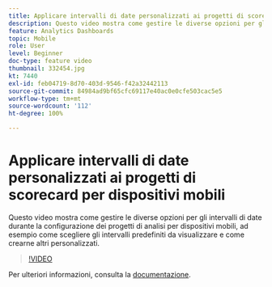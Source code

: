 ```yaml
---
title: Applicare intervalli di date personalizzati ai progetti di scorecard per dispositivi mobili
description: Questo video mostra come gestire le diverse opzioni per gli intervalli di date durante la configurazione dei progetti di analisi per dispositivi mobili, ad esempio come scegliere gli intervalli predefiniti da visualizzare e come crearne altri personalizzati.
feature: Analytics Dashboards
topic: Mobile
role: User
level: Beginner
doc-type: feature video
thumbnail: 332454.jpg
kt: 7440
exl-id: feb04719-8d70-403d-9546-f42a32442113
source-git-commit: 84984ad9bf65cfc69117e40ac0e0cfe503cac5e5
workflow-type: tm+mt
source-wordcount: '112'
ht-degree: 100%

---
```


# Applicare intervalli di date personalizzati ai progetti di scorecard per dispositivi mobili

Questo video mostra come gestire le diverse opzioni per gli intervalli di date durante la configurazione dei progetti di analisi per dispositivi mobili, ad esempio come scegliere gli intervalli predefiniti da visualizzare e come crearne altri personalizzati.

>[!VIDEO](https://video.tv.adobe.com/v/332454/?quality=12&learn=on)

Per ulteriori informazioni, consulta la [documentazione](https://experienceleague.adobe.com/docs/analytics/analyze/mobapp/curator.html?lang=it).
